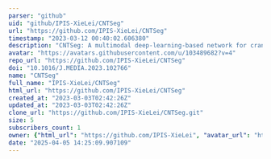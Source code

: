 ```yaml
---
parser: "github"
uid: "github/IPIS-XieLei/CNTSeg"
url: "https://github.com/IPIS-XieLei/CNTSeg"
timestamp: "2023-03-12 00:40:02.606380"
description: "CNTSeg: A multimodal deep-learning-based network for cranial nerves tract segmentation"
avatar: "https://avatars.githubusercontent.com/u/103489682?v=4"
repo_url: "https://github.com/IPIS-XieLei/CNTSeg"
doi: "10.1016/J.MEDIA.2023.102766"
name: "CNTSeg"
full_name: "IPIS-XieLei/CNTSeg"
html_url: "https://github.com/IPIS-XieLei/CNTSeg"
created_at: "2023-03-03T02:42:26Z"
updated_at: "2023-03-03T02:42:26Z"
clone_url: "https://github.com/IPIS-XieLei/CNTSeg.git"
size: 5
subscribers_count: 1
owner: {"html_url": "https://github.com/IPIS-XieLei", "avatar_url": "https://avatars.githubusercontent.com/u/103489682?v=4", "login": "IPIS-XieLei", "type": "User"}
date: "2025-04-05 14:25:09.907109"
---
```

